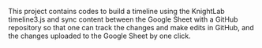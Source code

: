 This project contains codes to build a timeline using the KnightLab timeline3.js and sync content between the Google Sheet with a GitHub repository so that one can track the changes and make edits in GitHub, and the changes uploaded to the Google Sheet by one click.
